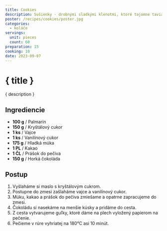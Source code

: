 ```yaml
---
title: Cookies
description: Sušienky - drobnými sladkými klenotmi, ktoré tajomne tavia na jazyku.
poster: /recipes/cookies/poster.jpg
categories:
  - koláče
servings:
  unit: pieces
  count: 60
preparation: 15
cooking: 10
date: 2023-09-07
---
```


# { title }

{ description }

## Ingrediencie

- **100 g** / Palmarín
- **150 g** / Kryštálový cukor
- **1 ks** / Vajce
- **1 ks** / Vanilínový cukor
- **175 g** / Hladká múka
- **1 PL** / Kakao
- **1 ČL** / Prášok do pečiva
- **150 g** / Horká čokoláda

## Postup

1. Vyšlaháme si maslo s kryštálovým cukrom.
2. Postupne do zmesi zašlaháme vajce a vanilínový cukor.
3. Múku, kakao a prášok do pečiva zmiešame a opatrne zapracujeme do zmesi.
4. Čokoládu si nasekáme na menšie kúsky a pridáme do cesta.
5. Z cesta vytvarujeme guľky, ktoré dáme na plech vyložený papierom na pečenie.
6. Pečieme v rúre vyhriatej na 180°C asi 10 minút.
